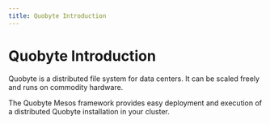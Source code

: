 ```yaml
---
title: Quobyte Introduction
---
```


# Quobyte Introduction

Quobyte is a distributed file system for data centers. It can be scaled freely and runs on commodity hardware.

The Quobyte Mesos framework provides easy deployment and execution of a distributed Quobyte installation in your cluster.
